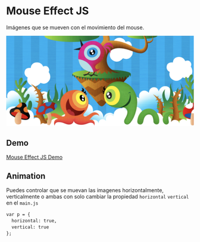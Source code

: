 # Mouse Effect JS
Imágenes que se mueven con el movimiento del mouse.

![Mouse Effect JS](https://github.com/micazoyolli/mouse-effect/blob/master/assets/screenshot.png)

## Demo
[Mouse Effect JS Demo](https://micazoyolli.github.io/mouse-effect/)

## Animation
Puedes controlar que se muevan las imagenes horizontalmente, verticalmente o ambas con solo cambiar la propiedad `horizontal` `vertical` en el `main.js`

```html
var p = {
  horizontal: true,
  vertical: true
};
```
